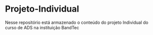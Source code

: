 # Projeto-Individual
Nesse repositório está armazenado o conteúdo do projeto Individual do curso de ADS na instituição BandTec
